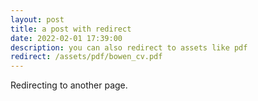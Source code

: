 ```yaml
---
layout: post
title: a post with redirect
date: 2022-02-01 17:39:00
description: you can also redirect to assets like pdf
redirect: /assets/pdf/bowen_cv.pdf
---
```


Redirecting to another page.
